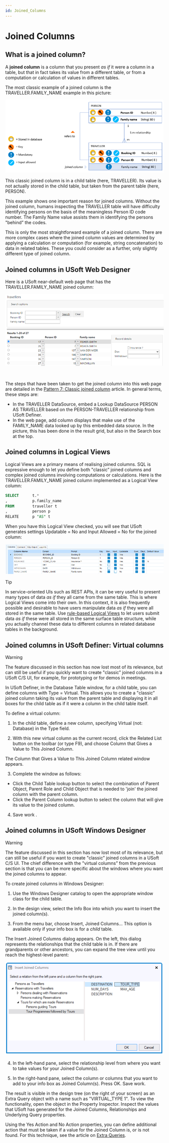 ```yaml
---
id: Joined_Columns
---
```


# Joined Columns

## What is a joined column?

A **joined column** is a column that you present *as if* it were a column in a table, but that in fact takes its value from a different table, or from a computation or calculation of values in different tables.

The most classic example of a joined column is the TRAVELLER.FAMILY_NAME example in this picture:

![](./assets/0d68f0c8-adf2-4df0-8a64-d5ce1a83c8a0.png)

This classic joined column is in a child table (here, TRAVELLER). Its value is not actually stored in the child table, but taken from the parent table (here, PERSON).

This example shows one important reason for joined columns. Without the joined column, humans inspecting the TRAVELLER table will have difficulty identifying persons on the basis of the meaningless Person ID code number. The Family Name value assists them in identifying the persons "behind” the codes.

This is only the most straightforward example of a joined column. There are more complex cases where the joined column values are determined by applying a calculation or computation (for example, string concatenation) to data in related tables. These you could consider as a further, only slightly different type of joined column.

## Joined columns in USoft Web Designer

Here is a USoft near-default web page that has the TRAVELLER.FAMILY_NAME joined column:

![](./assets/0c2909c6-4165-4161-8fed-9f8e2114e082.png)

 

The steps that have been taken to get the joined column into this web page are detailed in the [Pattern 7: Classic joined column](/docs/Web%20and%20app%20UIs/Page%20and%20data%20source%20constructs/Pattern%207%20Classic%20joined%20column.md) article. In general terms, these steps are:

- In the TRAVELLER DataSource, embed a Lookup DataSource PERSON AS TRAVELLER based on the PERSON-TRAVELLER relationship from USoft Definer.
- In the web page, add column displays that make use of the FAMILY_NAME data looked up by this embedded data source. In the picture, this has been done in the result grid, but also in the Search box at the top.

## Joined columns in Logical Views

Logical Views are a primary means of realising joined columns. SQL is expressive enough to let you define both "classic” joined columns and complex joined columns involving computations or calculations. Here is the TRAVELLER.FAMILY_NAME joined column implemented as a Logical View column:

```sql
SELECT      t.*
,           p.family_name
FROM        traveller t
,           person p
RELATE      p "AS" t
```

When you have this Logical View checked, you will see that USoft generates settings Updatable = No and Input Allowed = No for the joined column:

![](./assets/a51525bc-8b1c-4ff5-ae5a-e4f82df0e84b.png)

> [!TIP]
> In service-oriented UIs such as REST APIs, it can be very useful to present many types of data *as if* they all came from the same table. This is where Logical Views come into their own.
> In this context, it is also frequently possible and desirable to have users manipulate data *as if* they were all stored in the same table. Use [rule-based Logical Views](/docs/Modeller%20and%20Rules%20Engine/Logical%20Views/Rulebased%20logical%20views.md) to let users submit data *as if* these were all stored in the same surface table structure, while you actually channel these data to different columns in related database tables in the background.

## Joined columns in USoft Definer: Virtual columns

> [!WARNING]
> The feature discussed in this section has now lost most of its relevance, but can still be useful if you quickly want to create "classic” joined columns in a USoft C/S UI, for example, for prototyping or for demos in meetings.

In USoft Definer, in the Database Table window, for a child table, you can define columns with Type = Virtual. This allows you to create a "classic” joined column taking its value from the parent table and displaying it in all boxes for the child table as if it were a column in the child table itself.

To define a virtual column:

1. In the child table, define a new column, specifying Virtual (not: Database) in the Type field.

2. With this new virtual column as the current record, click the Related List button on the toolbar (or type F9), and choose Column that Gives a Value to This Joined Column.

The Column that Gives a Value to This Joined Column related window appears.

3. Complete the window as follows:

- Click the Child Table lookup button to select the combination of Parent Object, Parent Role and Child Object that is needed to 'join' the joined column with the parent column.
- Click the Parent Column lookup button to select the column that will give its value to the joined column.

4. Save work .

## Joined columns in USoft Windows Designer

> [!WARNING]
> The feature discussed in this section has now lost most of its relevance, but can still be useful if you want to create "classic” joined columns in a USoft C/S UI. The chief difference with the "virtual columns” from the previous section is that you can be more specific about the windows where you want the joined columns to appear.

To create joined columns in Windows Designer:

1. Use the Windows Designer catalog to open the appropriate window class for the child table.

2. In the design view, select the Info Box into which you want to insert the joined column(s).

3. From the menu bar, choose Insert, Joined Columns... This option is available only if your info box is for a *child* table.

The Insert Joined Columns dialog appears. On the left, this dialog represents the relationships that the child table is in. If there are grandparents or other ancestors, you can expand the tree view until you reach the highest-level parent:

![](./assets/69df8771-e29e-440a-bc1d-e0ffaa9b1b35.png)

4. In the left-hand pane, select the relationship level from where you want to take values for your Joined Column(s).

5. In the right-hand pane, select the column or columns that you want to add to your info box as Joined Column(s). Press OK. Save work.

The result is visible in the design tree (on the right of your screen) as an Extra Query object with a name such as "VIRTUAL_TYPE 1". To view the functionality, open the object in the Property Inspector. Inspect the values that USoft has generated for the Joined Columns, Relationships and Underlying Query properties.

Using the Yes Action and No Action properties, you can define additional action that must be taken if a value for the Joined Column is, or is not found. For this technique, see the article on [Extra Queries](/docs/Desktop%20UIs/Exploring%20USoft%20Windows%20Designer/Extra%20Queries.md).

 